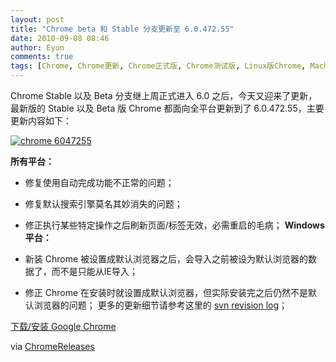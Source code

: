 ```yaml
---
layout: post
title: "Chrome beta 和 Stable 分支更新至 6.0.472.55"
date: 2010-09-08 08:46
author: Eyon
comments: true
tags: [Chrome, Chrome更新, Chrome正式版, Chrome测试版, Linux版Chrome, Mac版Chrome]
---
```

Chrome Stable 以及 Beta 分支继上周正式进入 6.0 之后，今天又迎来了更新，最新版的 Stable 以及 Beta 版 Chrome 都面向全平台更新到了 6.0.472.55，主要更新内容如下：

<a href="http://img.chromi.org/2010/09/chrome-6047255.png">![](http://img.chromi.org/2010/09/chrome-6047255.png "chrome 6047255")</a>

**所有平台：**


*   修复使用自动完成功能不正常的问题；
*   修复默认搜索引擎莫名其妙消失的问题；
*   修正执行某些特定操作之后刷新页面/标签无效，必需重启的毛病；
**Windows平台：**


*   新装 Chrome 被设置成默认浏览器之后，会导入之前被设为默认浏览器的数据了，而不是只能从IE导入；
*   修正 Chrome 在安装时就设置成默认浏览器，但实际安装完之后仍然不是默认浏览器的问题；
更多的更新细节请参考这里的 [svn revision log](http://build.chromium.org/buildbot/perf/dashboard/ui/changelog.html?url=/branches/472/src&amp;range=58392:57914&amp;mode=html)；

[下载/安装 Google Chrome](http://www.chromi.org/chromedownload/)

via [ChromeReleases](http://googlechromereleases.blogspot.com/2010/09/stable-beta-channel-updates.html)
